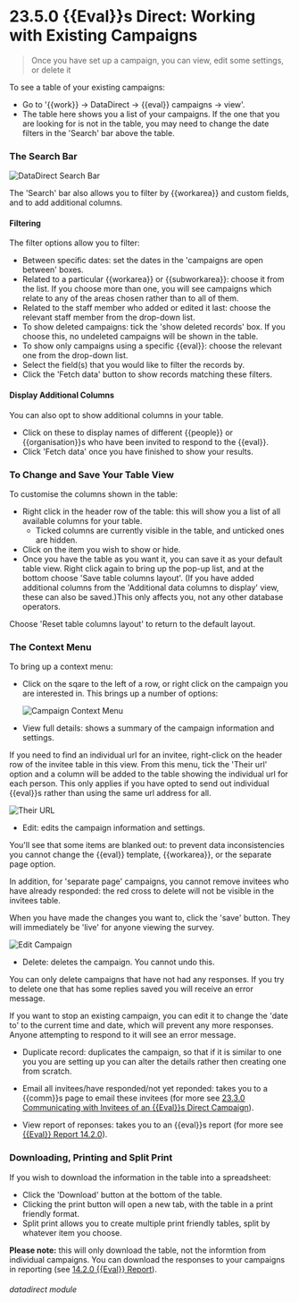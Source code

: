 # 23.5.0 {{Eval}}s Direct: Working with Existing Campaigns

> Once you have set up a campaign, you can view, edit some settings, or delete it





To see a table of your existing campaigns:
- Go to '{{work}} -> DataDirect -> {{eval}} campaigns -> view'.
- The table here shows you a list of your campaigns. If the one that you are looking for is not in the table, you may need to change the date filters in the 'Search' bar above the table.

### The Search Bar

![DataDirect Search Bar](23.5.0a.png)

The 'Search' bar also allows you to filter by {{workarea}} and custom fields, and to add additional columns.  
  
#### Filtering  

The filter options allow you to filter: 
   - Between specific dates: set the dates in the 'campaigns are open between' boxes.
   - Related to a particular {{workarea}} or {{subworkarea}}: choose it from the list. If you choose more than one, you will see campaigns which relate to any of the areas chosen rather than to all of them.
   - Related to the staff member who added or edited it last: choose the relevant staff member from the drop-down list.
   - To show deleted campaigns: tick the 'show deleted records' box. If you choose this, no undeleted campaigns will be shown in the table.
   - To show only campaigns using a specific {{eval}}: choose the relevant one from the drop-down list.
- Select the field(s) that you would like to filter the records by. 
- Click the 'Fetch data' button to show records matching these filters.

#### Display Additional Columns

You can also opt to show additional columns in your table.
- Click on these to display names of different {{people}} or {{organisation}}s who have been invited to respond to the {{eval}}.
- Click 'Fetch data' once you have finished to show your results.

### To Change and Save Your Table View

To customise the columns shown in the table:
- Right click in the header row of the table: this will show you a list of all available columns for your table. 
   - Ticked columns are currently visible in the table, and unticked ones are hidden.  
- Click on the item you wish to show or hide. 
- Once you have the table as you want it, you can save it as your default table view. Right click again to bring up the pop-up list, and at the bottom choose 'Save table columns layout'. (If you have added additional columns from the 'Additional data columns to display' view, these can also be saved.)This only affects you, not any other database operators.

Choose 'Reset table columns layout' to return to the default layout.  

### The Context Menu

To bring up a context menu:
- Click on the sqare to the left of a row, or right click on the campaign you are interested in.  This brings up a number of options:

   ![Campaign Context Menu](23.5.0b.png)

- View full details: shows a summary of the campaign information and settings. 

If you need to find an individual url for an invitee, right-click on the header row of the invitee table in this view. From this menu, tick the 'Their url' option and a column will be added to the table showing the individual url for each person. This only applies if you have opted to send out individual {{eval}}s rather than using the same url address for all.
   
   ![Their URL](23.5.0d.png)
   
- Edit: edits the campaign information and settings.

You'll see that some items are blanked out: to prevent data inconsistencies you cannot change the {{eval}} template, {{workarea}}, or the separate page option.

In addition, for 'separate page' campaigns, you cannot remove invitees who have already responded: the red cross to delete will not be visible in the invitees table. 

When you have made the changes you want to, click the 'save' button.  They will immediately be 'live' for anyone viewing the survey.

   ![Edit Campaign](23.5.0c.png)


- Delete: deletes the campaign.  You cannot undo this.

You can only delete campaigns that have not had any responses. If you try to delete one that has some replies saved you will receive an error message. 

If you want to stop an existing campaign, you can edit it to change the 'date to' to the current time and date, which will prevent any more responses. Anyone attempting to respond to it will see an error message. 

- Duplicate record: duplicates the campaign, so that if it is similar to one you you are setting up you can alter the details rather then creating one from scratch.

- Email all invitees/have responded/not yet reponded: takes you to a {{comm}}s page to email these invitees (for more see [23.3.0 Communicating with Invitees of an {{Eval}}s Direct Campaign](/help/index/p/23.3.0)).

- View report of reponses:  takes you to an {{eval}}s report (for more see [{{Eval}} Report 14.2.0](/help/index/p/14.2.0)).

### Downloading, Printing and Split Print

If you wish to download the information in the table into a spreadsheet:
- Click the 'Download' button at the bottom of the table.  
- Clicking the print button will open a new tab, with the table in a print friendly format.  
- Split print allows you to create multiple print friendly tables, split by whatever item you choose.

**Please note:** this will only download the table, not the informtion from individual campaigns. You can download the responses to your campaigns in reporting (see [14.2.0 {{Eval}} Report](/help/index/p/14.2.0)).
   
   
###### datadirect module

